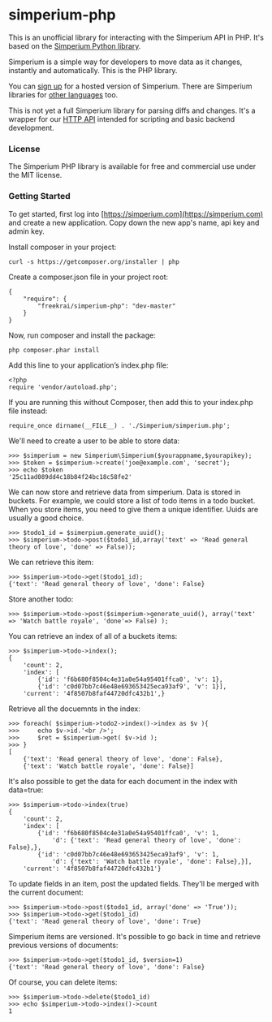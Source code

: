 simperium-php
==============

This is an unofficial library for interacting with the Simperium API in PHP. It's based on the [Simperium Python library](https://github.com/Simperium/simperium-python).

Simperium is a simple way for developers to move data as it changes, instantly and automatically. This is the PHP library.

You can [sign up](http://simperium.com) for a hosted version of Simperium. There are Simperium libraries for [other languages](https://simperium.com/overview/) too.

This is not yet a full Simperium library for parsing diffs and changes. It's a wrapper for our [HTTP API](https://simperium.com/docs/http/) intended for scripting and basic backend development.

### License
The Simperium PHP library is available for free and commercial use under the MIT license.

### Getting Started
To get started, first log into [https://simperium.com](https://simperium.com) and
create a new application.  Copy down the new app's name, api key and admin key.

Install composer in your project:

    curl -s https://getcomposer.org/installer | php

Create a composer.json file in your project root:

	{
	    "require": {
	        "freekrai/simperium-php": "dev-master"
	    }
	}

Now, run composer and install the package:

	php composer.phar install

Add this line to your application’s index.php file:

	<?php
	require 'vendor/autoload.php';

If you are running this without Composer, then add this to your index.php file instead:

	require_once dirname(__FILE__) . './Simperium/simperium.php';

We'll need to create a user to be able to store data:

	>>> $simperium = new Simperium\Simperium($yourappname,$yourapikey);
    >>> $token = $simperium->create('joe@example.com', 'secret');
    >>> echo $token
    '25c11ad089dd4c18b84f24bc18c58fe2'

We can now store and retrieve data from simperium.  Data is stored in buckets.
For example, we could store a list of todo items in a todo bucket.  When you
store items, you need to give them a unique identifier.  Uuids are usually a
good choice.

    >>> $todo1_id = $simerpium.generate_uuid();
    >>> $simperium->todo->post($todo1_id,array('text' => 'Read general theory of love', 'done' => False));

We can retrieve this item:

    >>> $simperium->todo->get($todo1_id);
    {'text': 'Read general theory of love', 'done': False}

Store another todo:

    >>> $simperium->todo->post($simperium->generate_uuid(), array('text' => 'Watch battle royale', 'done'=> False) );

You can retrieve an index of all of a buckets items:

    >>> $simperium->todo->index();
    {
        'count': 2,
        'index': [
            {'id': 'f6b680f8504c4e31a0e54a95401ffca0', 'v': 1},
            {'id': 'c0d07bb7c46e48e693653425eca93af9', 'v': 1}],
        'current': '4f8507b8faf44720dfc432b1',}

Retrieve all the docuemnts in the index:

    >>> foreach( $simperium->todo2->index()->index as $v ){
    >>> 	echo $v->id.'<br />';
    >>> 	$ret = $simperium->get( $v->id );
    >>> }
    [
        {'text': 'Read general theory of love', 'done': False},
        {'text': 'Watch battle royale', 'done': False}]

It's also possible to get the data for each document in the index with data=true:

    >>> $simperium->todo->index(true)
    {
        'count': 2,
        'index': [
            {'id': 'f6b680f8504c4e31a0e54a95401ffca0', 'v': 1,
                'd': {'text': 'Read general theory of love', 'done': False},},
            {'id': 'c0d07bb7c46e48e693653425eca93af9', 'v': 1,
                'd': {'text': 'Watch battle royale', 'done': False},}],
        'current': '4f8507b8faf44720dfc432b1'}

To update fields in an item, post the updated fields.  They'll be merged
with the current document:

    >>> $simperium->todo->post($todo1_id, array('done' => 'True'));
    >>> $simperium->todo->get($todo1_id)
    {'text': 'Read general theory of love', 'done': True}

Simperium items are versioned.  It's possible to go back in time and retrieve
previous versions of documents:

    >>> $simperium->todo->get($todo1_id, $version=1)
    {'text': 'Read general theory of love', 'done': False}

Of course, you can delete items:

    >>> $simperium->todo->delete($todo1_id)
    >>> echo $simperium->todo->index()->count
    1
